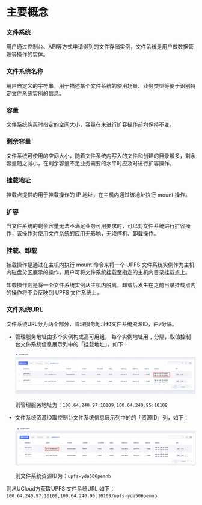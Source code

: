 

# 主要概念

### 文件系统
用户通过控制台、API等方式申请得到的文件存储实例，文件系统是用户做数据管理等操作的实体。

### 文件系统名称
用户自定义的字符串，用于描述某个文件系统的使用场景、业务类型等便于识别特定文件系统实例的信息。

### 容量
文件系统购买时指定的空间大小，容量在未进行扩容操作前均保持不变。

### 剩余容量
文件系统可使用的空间大小，随着文件系统内写入的文件和创建的目录增多，剩余容量随之减小，在剩余容量不足业务需要的水平时应及时进行扩容操作。

### 挂载地址
挂载点提供的用于挂载操作的 IP 地址，在主机内通过该地址执行 mount 操作。

### 扩容
当文件系统的剩余容量无法不满足业务可用要求时，可以对文件系统进行扩容操作，该操作对使用文件系统的应用无影响，无须停机、卸载操作。

### 挂载、卸载
挂载操作是通过在主机内执行 mount 命令来将一个 UPFS 文件系统实例作为主机内磁盘分区展示的操作，用户可将文件系统挂载至指定的主机内目录挂载点上。

卸载操作则是将一个文件系统实例从主机内脱离，卸载后发生在之前目录挂载点内的操作将不会反映到 UPFS 文件系统上。

### 文件系统URL
文件系统URL分为两个部分，管理服务地址和文件系统资源ID，由```/```分隔。

  - 管理服务地址由多个实例构成高可用组， 每个实例地址用 ```,``` 分隔，取值控制台文件系统信息展示列中的「挂载地址」，如下：

    ![](/images/upfs_manual_instruction/concept1.png)

    则管理服务地址为：```100.64.240.97:10109,100.64.240.95:10109```


  - 文件系统资源ID取控制台文件系统信息展示列中的的「资源ID」列，如下：

    ![](/images/upfs_manual_instruction/concept2.png)

    则文件系统资源ID为：```upfs-yda506pemnb```

则从UCloud方获取UPFS 文件系统URL 如下：
```100.64.240.97:10109,100.64.240.95:10109/upfs-yda506pemnb```




